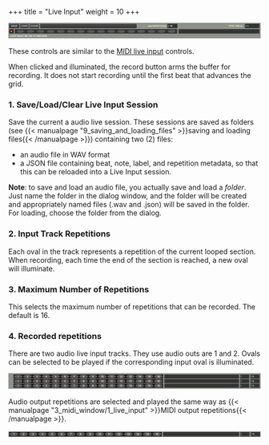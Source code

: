 +++
title = "Live Input"
weight = 10
+++

![live input view](images/audio-live-record.png)  

These controls are similar to the [MIDI live input]() controls.

When clicked and illuminated, the record button arms the buffer for recording. It does not start recording until the first beat that advances the grid.

### 1. Save/Load/Clear Live Input Session
Save the current a audio live session. These sessions are saved as folders (see {{< manualpage "9_saving_and_loading_files" >}}saving and loading files{{< /manualpage >}}) containing two (2) files:  
- an audio file in WAV format  
- a JSON file containing beat, note, label, and repetition metadata, so that this can be reloaded into a Live Input session.

**Note**: to save and load an audio file, you actually save and load a <i>folder</i>. Just name the folder in the dialog window, and the folder will be created and appropriately named files (.wav and .json) will be saved in the folder. For loading, choose the folder from the dialog.


### 2. Input Track Repetitions
Each oval in the track represents a repetition of the current looped section. When recording, each time the end of the section is reached, a new oval will illuminate.

### 3. Maximum Number of Repetitions 
This selects the maximum number of repetitions that can be recorded. The default is 16.

### 4. Recorded repetitions
There are two audio live input tracks. They use audio outs are 1 and 2.  Ovals can be selected to be played if the corresponding input oval is illuminated.

![audio output tracks](images/audio-tracks.png)

Audio output repetitions are selected and played the same way as {{< manualpage "3_midi_window/1_live_input" >}}MIDI output repetitions{{< /manualpage >}}.

![audio output tracks](images/audio-single-track.png)


